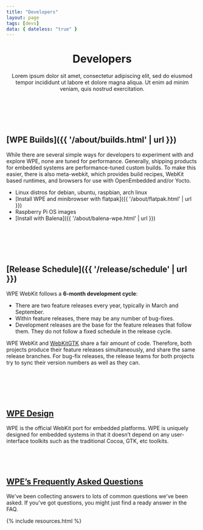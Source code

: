 ```yaml
---
title: "Developers"
layout: page
tags: [devs]
data: { dateless: "true" }
---
```

<style>
header.page h1 {
	padding-bottom: 0.33em;
	margin-bottom: 0.33em;
}
header.page p {
	margin: 0;
}
main > div, .dotsep {
	padding-block: 2em 3em;
}
h2 {
	font-size: 1.5em;
}
</style>

<header class="page">

# Developers

Lorem ipsum dolor sit amet, consectetur adipiscing elit, sed do eiusmod tempor incididunt ut labore et dolore magna aliqua. Ut enim ad minim veniam, quis nostrud exercitation.

</header>


<div class="dotsep">

## [WPE Builds]({{ '/about/builds.html' | url }})

While there are several simple ways for developers to experiment with and explore WPE, none are tuned for performance. Generally, shipping products for embedded systems are performance-tuned custom builds. To make this easier, there is also meta-webkit, which provides build recipes, WebKit based runtimes, and browsers for use with OpenEmbedded and/or Yocto.

* Linux distros for debian, ubuntu, raspbian, arch linux
* [Install WPE and minibrowser with flatpak]({{ '/about/flatpak.html' | url }})
* Raspberry Pi OS images
* [Install with Balena]({{ '/about/balena-wpe.html' | url }})

</div>

<div class="dotsep">

## [Release Schedule]({{ '/release/schedule' | url }})

WPE WebKit follows a **6-month development cycle**:

<ul class="arrows">
<li>There are two feature releases every year, typically in March and September.</li>
<li>Within feature releases, there may be any number of bug-fixes.</li>
<li>Development releases are the base for the feature releases that follow them.  They do not follow a fixed schedule in the release cycle.</li>
</ul>

WPE WebKit and [WebKitGTK]() share a fair amount of code.  Therefore, both projects produce their feature releases simultaneously, and share the same release branches.  For bug-fix releases, the release teams for both projects try to sync their version numbers as well as they can.

</div>

<div class="gallery c2 dotsep">
<div>
<h2><a href="{{ '/about/architecture.html' | url }}">WPE Design</a></h2>
<p>WPE is the official WebKit port for embedded platforms. WPE is uniquely designed for embedded systems in that it doesn’t depend on any user-interface toolkits such as the traditional Cocoa, GTK, etc toolkits.</p>
</div>
<img src="{{ '/assets/img/diagram-WPE-design.svg' | url }}" alt="">
</div>

<div>
<h2><a href="{{ '/about/faq.html' | url }}">WPE’s Frequently Asked Questions</a></h2>
<p>We've been collecting answers to lots of common questions we've been asked. If you've got questions, you might just find a ready answer in the FAQ.</p>
</div>



{% include resources.html %}